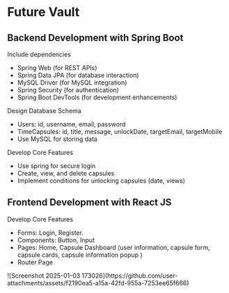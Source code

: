 <h1>Future Vault</h1>
<div>
   <h2>Backend Development with Spring Boot</h2>
   <p>Include dependencies</p>
    <ul>
      <li>Spring Web (for REST APIs)</li>
      <li>Spring Data JPA (for database interaction)</li>
      <li>MySQL Driver (for MySQL integration)</li>
      <li>Spring Security (for authentication)</li>
       <li>Spring Boot DevTools (for development enhancements)</li>
    </ul>
       <p>Design Database Schema</p>
    <ul>
      <li>Users: id, username, email, password</li>
      <li>TimeCapsules: id, title, message, unlockDate, targetEmail, targetMobile</li>
      <li>Use MySQL for storing data</li>
    </ul>
         <p>Develop Core Features</p>
    <ul>
      <li>Use spring for secure login</li>
      <li>Create, view, and delete capsules</li>
      <li>Implement conditions for unlocking capsules (date, views)</li>
    </ul>
</div>
<div>
   <h2>Frontend Development with React JS</h2>
   <p>Develop Core Features</p>
    <ul>
      <li>Forms: Login, Register.</li>
      <li>Components: Button, Input</li>
      <li>Pages: Home, Capsule Dashboard (user information, capsule form, capsule cards, capsule information popup ) </li>
      <li>Router Page</li>
    </ul>
</div>
![Screenshot 2025-01-03 173026](https://github.com/user-attachments/assets/f2190ea5-a15a-42fd-955a-7253ee65f666)


